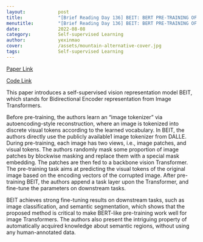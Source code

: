```yaml
---
layout:            post
title:             "[Brief Reading Day 136] BEIT: BERT PRE-TRAINING OF IMAGE TRANSFORMERS"
menutitle:         "[Brief Reading Day 136] BEIT: BERT PRE-TRAINING OF IMAGE TRANSFORMERS"
date:              2022-08-08
category:          Self-supervised Learning
author:            yexinmao
cover:             /assets/mountain-alternative-cover.jpg
tags:              Self-supervised Learning
---
```


[Paper Link](https://arxiv.org/abs/2106.08254)

[Code Link](https://github.com/microsoft/unilm/tree/master/beit)

This paper introduces a self-supervised vision representation model BEIT, which stands for Bidirectional Encoder representation from Image Transformers. 

Before pre-training, the authors learn an “image tokenizer” via autoencoding-style reconstruction, where an image is tokenized into discrete visual tokens according to the learned vocabulary. In BEIT, the authors directly use the publicly available1 image tokenizer from DALLE. During pre-training, each image has two views, i.e., image patches, and visual tokens. The authors randomly mask some proportion of image patches by blockwise masking and replace them with a special mask embedding. The patches are then fed to a backbone vision Transformer. The pre-training task aims at predicting the visual tokens of the original image based on the encoding vectors of the corrupted image. After pre-training BEIT, the authors append a task layer upon the Transformer, and fine-tune the parameters on downstream tasks.

BEIT achieves strong fine-tuning results on downstream tasks, such as image classification, and semantic segmentation, which shows that the proposed method is critical to make BERT-like pre-training work well for image Transformers. The authors also present the intriguing property of automatically acquired knowledge about semantic regions, without using any human-annotated data.

